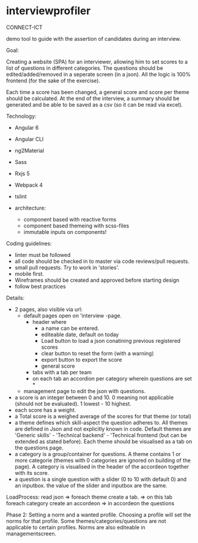 # interviewprofiler

CONNECT-ICT

demo tool to guide with the assertion of candidates during an interview.

Goal:

Creating a website (SPA) for an interviewer, allowing him to set scores to a list of questions in different categories.
The questions should be edited/added/removed in a seperate screen (in a json).
All the logic is 100% frontend (for the sake of the exercise).

Each time a score has been changed, a general score and score per theme should be calculated.
At the end of the interview, a summary should be generated and be able to be saved as a csv (so it can be read via excel).

Technology:

- Angular 6
- Angular CLI
- ng2Material
- Sass
- Rxjs 5
- Webpack 4
- tslint

- architecture: 
  - component based with reactive forms 
  - component based themeing with scss-files
  - immutable inputs on components!

Coding guidelines:

- linter must be followed
- all code should be checked in to master via code reviews/pull requests.
- small pull requests. Try to work in 'stories'.
- mobile first.
- Wireframes should be created and approved before starting design
- follow best practices

Details:

- 2 pages, also visible via url:
  - default pages open on 'interview -page.
    * header where 
      * a name can be entered.
      * editeable date, default on today
      * Load button to load a json conatining previous registered scores
      * clear button to reset the form (with a warning)
      * export button to export the score
      * general score
    * tabs with a tab per team
    * on each tab an accordion per category wherein questions are set    *
  - management page to edit the json with questions.
- a score is an integer between 0 and  10. 0 meaning not applicable (should not be evaluated). 1 lowest - 10 highest.
- each score has a weight.
- a Total score is a weighed average of the scores for that theme (or total)
- a theme defines which skill-aspect the question adheres to. All themes are defined in Json and not explicitly known in code.
  Default themes are 'Generic skills' - 'Technical backend' - 'Technical frontend (but can be extended as stated before).
  Each theme should be visualised as a tab on the questions page.
- a category is a group/container for questions. A theme contains 1 or more categorie (themes with 0 categories are ignored on building of the page). A category is visualised in the header of the accordeon together with its score.
- a question is a single question with a slider (0 to 10 with default 0) and an inputbox. the value of the slider and inputbox are the same.

LoadProcess: read json => foreach theme create a tab. => on this tab foreach category create an accordeon => in accordeon the questions


Phase 2:
Setting a norm and a wanted profile. Choosing a profile will set the norms for that profile. Some themes/categories/questions are not applicable to certain profiles. Norms are also editeable in managementscreen.
